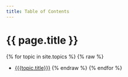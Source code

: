 ```yaml
---
title: Table of Contents
---
```


# {{ page.title }}

{% for topic in site.topics %}
{% raw %}
* [{{{topic.title}}}]({{{topic.url}}}) 
{% endraw %}
{% endfor %}